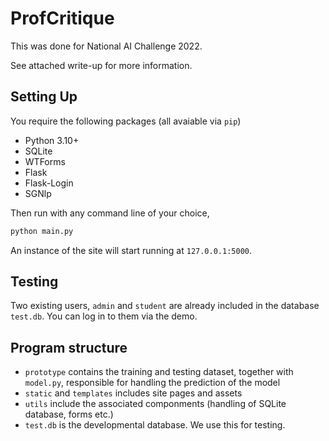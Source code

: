 # ProfCritique
This was done for National AI Challenge 2022.

See attached write-up for more information.

## Setting Up
You require the following packages (all avaiable via `pip`)
- Python 3.10+
- SQLite
- WTForms
- Flask
- Flask-Login
- SGNlp

Then run with any command line of your choice,
```bash
python main.py
```
An instance of the site will start running at `127.0.0.1:5000`.

## Testing
Two existing users, `admin` and `student` are already included in the database `test.db`. You can log in to them via the demo.

## Program structure
- `prototype` contains the training and testing dataset, together with `model.py`, responsible for handling the prediction of the model
- `static` and `templates` includes site pages and assets
- `utils` include the associated componments (handling of SQLite database, forms etc.)
- `test.db` is the developmental database. We use this for testing.